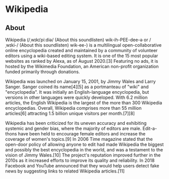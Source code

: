 # Wikipedia
 ##  About

Wikipedia (/ˌwɪkɪˈpiːdiə/ (About this soundlisten) wik-ih-PEE-dee-ə or /ˌwɪki-/ (About this soundlisten) wik-ee-) is a multilingual open-collaborative online encyclopedia created and maintained by a community of volunteer editors using a wiki-based editing system. It is one of the 15 most popular websites as ranked by Alexa, as of August 2020.[3] Featuring no ads, it is hosted by the Wikimedia Foundation, an American non-profit organization funded primarily through donations.

Wikipedia was launched on January 15, 2001, by Jimmy Wales and Larry Sanger. Sanger coined its name[4][5] as a portmanteau of "wiki" and "encyclopedia". It was initially an English-language encyclopedia, but versions in other languages were quickly developed. With 6.2 million articles, the English Wikipedia is the largest of the more than 300 Wikipedia encyclopedias. Overall, Wikipedia comprises more than 55 million articles[6] attracting 1.5 billion unique visitors per month.[7][8]

Wikipedia has been criticized for its uneven accuracy and exhibiting systemic and gender bias, where the majority of editors are male. Edit-a-thons have been held to encourage female editors and increase the coverage of women's topics.[9] In 2006 Time magazine stated that the open-door policy of allowing anyone to edit had made Wikipedia the biggest and possibly the best encyclopedia in the world, and was a testament to the vision of Jimmy Wales.[10] The project's reputation improved further in the 2010s as it increased efforts to improve its quality and reliability. In 2018 Facebook and YouTube announced that they would help users detect fake news by suggesting links to related Wikipedia articles.[11]